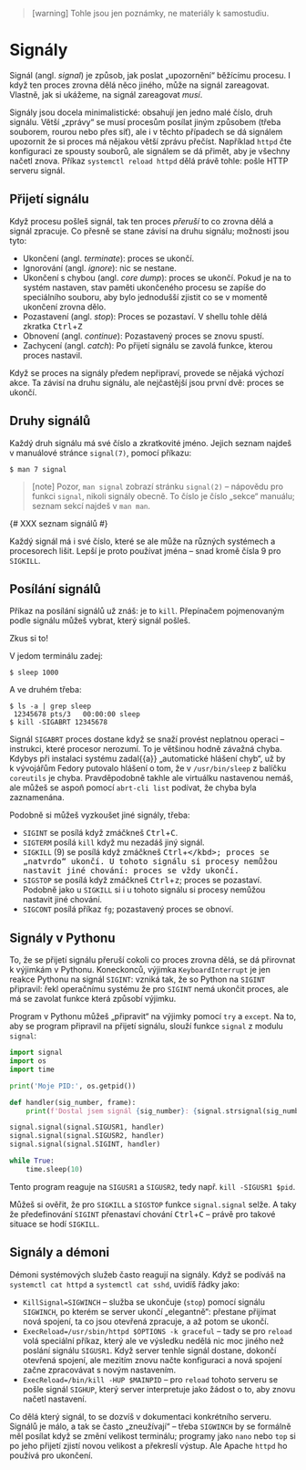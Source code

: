 > [warning]
> Tohle jsou jen poznámky, ne materiály k samostudiu.

# Signály

Signál (angl. *signal*) je způsob, jak poslat „upozornění“ běžícímu procesu.
I když ten proces zrovna dělá něco jiného, může na signál zareagovat.
Vlastně, jak si ukážeme, na signál zareagovat *musí*.

Signály jsou docela minimalistické: obsahují jen jedno malé číslo,
druh signálu.
Větší „zprávy“ se musí procesům posílat jiným způsobem (třeba souborem,
rourou nebo přes síť), ale i v těchto případech se dá signálem upozornit
že si proces má nějakou větší zprávu přečíst.
Například `httpd` čte konfiguraci ze spousty souborů,
ale signálem se dá přimět, aby je všechny načetl znova.
Příkaz `systemctl reload httpd` dělá právě tohle: pošle HTTP serveru signál.


## Přijetí signálu

Když procesu pošleš signál, tak ten proces *přeruší* to co zrovna dělá
a signál zpracuje.
Co přesně se stane závisí na druhu signálu; možnosti jsou tyto:

* Ukončení (angl. *terminate*): proces se ukončí.
* Ignorování (angl. *ignore*): nic se nestane.
* Ukončení s chybou (angl. *core dump*): proces se ukončí. Pokud je na to
  systém nastaven, stav paměti ukončeného procesu se zapíše do speciálního
  souboru, aby bylo jednodušší zjistit co se v momentě ukončení zrovna dělo.
* Pozastavení (angl. *stop*): Proces se pozastaví.
  V shellu tohle dělá zkratka <kbd>Ctrl</kbd>+<kbd>Z</kbd>
* Obnovení (angl. *continue*): Pozastavený proces se znovu spustí.
* Zachycení (angl. *catch*): Po přijetí signálu se zavolá funkce,
  kterou proces nastavil.

Když se proces na signály předem nepřipraví, provede se nějaká výchozí akce.
Ta závisí na druhu signálu, ale nejčastější jsou první dvě: proces se ukončí.


## Druhy signálů

Každý druh signálu má své číslo a zkratkovité jméno.
Jejich seznam najdeš v manuálové stránce `signal(7)`, pomocí příkazu:

```console
$ man 7 signal
```

> [note]
> Pozor, `man signal` zobrazí stránku `signal(2)` – nápovědu pro funkci
> `signal`, nikoli signály obecně.
> To číslo je číslo „sekce“ manuálu; seznam sekcí najdeš v `man man`.

{# XXX seznam signálů #}

Každý signál má i své číslo, které se ale může na různých systémech
a procesorech lišit.
Lepší je proto používat jména – snad kromě čísla 9 pro `SIGKILL`.


## Posílání signálů

Příkaz na posílání signálů už znáš: je to `kill`.
Přepínačem pojmenovaným podle signálu můžeš vybrat, který signál pošleš.

Zkus si to!

V jedom terminálu zadej:

```console
$ sleep 1000
```

A ve druhém třeba:

```console
$ ls -a | grep sleep
 12345678 pts/3   00:00:00 sleep
$ kill -SIGABRT 12345678
```

Signál `SIGABRT` proces dostane když se snaží provést neplatnou operaci –
instrukci, které procesor nerozumí.
To je většinou hodně závažná chyba.
Kdybys při instalaci systému zadal{{a}} „automatické hlášení chyb“,
už by k vývojářům Fedory putovalo hlášení o tom, že v `/usr/bin/sleep`
z balíčku `coreutils` je chyba.
Pravděpodobně takhle ale virtuálku nastavenou nemáš, ale můžeš se aspoň
pomocí `abrt-cli list` podívat, že chyba byla zaznamenána.

Podobně si můžeš vyzkoušet jiné signály, třeba:

* `SIGINT` se posílá když zmáčkneš <kbd>Ctrl</kbd>+<kbd>C</kbd>.
* `SIGTERM` posílá `kill` když mu nezadáš jiný signál.
* `SIGKILL` (9) se posílá když zmáčkneš <kbd>Ctrl</kbd>+<kbd>\</kbd>;
  proces se „natvrdo“ ukončí.
  U tohoto signálu si procesy nemůžou nastavit jiné chování:
  proces se vždy ukončí.
* `SIGSTOP` se posílá když zmáčkneš <kbd>Ctrl</kbd>+<kbd>z</kbd>;
  proces se pozastaví.
  Podobně jako u `SIGKILL` si i u tohoto signálu si procesy nemůžou nastavit
  jiné chování.
* `SIGCONT` posílá příkaz `fg`; pozastavený proces se obnoví.


## Signály v Pythonu

To, že se přijetí signálu přeruší cokoli co proces zrovna dělá,
se dá přirovnat k výjimkám v Pythonu.
Koneckonců, výjimka `KeyboardInterrupt` je jen reakce Pythonu na signál
`SIGINT`: vzniká tak, že so Python na `SIGINT` připravil: řekl operačnímu
systému že pro `SIGINT` nemá ukončit proces,
ale má se zavolat funkce která způsobí výjimku.

Program v Pythonu můžeš „připravit“ na výjimky pomocí `try` a `except`.
Na to, aby se program připravil na přijetí signálu, slouží funkce
`signal` z modulu `signal`:

```python
import signal
import os
import time

print('Moje PID:', os.getpid())

def handler(sig_number, frame):
    print(f'Dostal jsem signál {sig_number}: {signal.strsignal(sig_number)}')

signal.signal(signal.SIGUSR1, handler)
signal.signal(signal.SIGUSR2, handler)
signal.signal(signal.SIGINT, handler)

while True:
    time.sleep(10)
```

Tento program reaguje na `SIGUSR1` a `SIGUSR2`, tedy např. `kill -SIGUSR1 $pid`.

Můžeš si ověřit, že pro `SIGKILL` a `SIGSTOP` funkce `signal.signal` selže.
A taky že předefinování `SIGINT` přenastaví chování
<kbd>Ctrl</kbd>+<kbd>C</kbd> – právě pro takové situace se hodí `SIGKILL`.



## Signály a démoni

Démoni systémových služeb často reagují na signály.
Když se podíváš na `systemctl cat httpd` a `systemctl cat sshd`,
uvidíš řádky jako:

* `KillSignal=SIGWINCH` – služba se ukončuje (`stop`) pomocí signálu
  `SIGWINCH`, po kterém se server ukončí „elegantně“: přestane přijímat
  nová spojení, ta co jsou otevřená zpracuje, a až potom se ukončí.
* `ExecReload=/usr/sbin/httpd $OPTIONS -k graceful` – tady se pro `reload`
  volá speciální příkaz, který ale ve výsledku nedělá nic moc jiného než
  poslání signálu `SIGUSR1`.
  Když server tenhle signál dostane, dokončí otevřená spojení, ale mezitím
  znovu načte konfiguraci a nová spojení začne zpracovávat s novým nastavením.
* `ExecReload=/bin/kill -HUP $MAINPID` – pro `reload` tohoto serveru se pošle
  signál `SIGHUP`, který server interpretuje jako žádost o to, aby znovu načetl
  nastavení.

Co dělá který signál, to se dozvíš v dokumentaci konkrétního serveru.
Signálů je málo, a tak se často „zneužívají“ – třeba `SIGWINCH` by se formálně
měl posílat když se změní velikost terminálu; programy jako `nano` nebo
`top` si po jeho přijetí zjistí novou velikost a překreslí výstup.
Ale Apache `httpd` ho používá pro ukončení.

